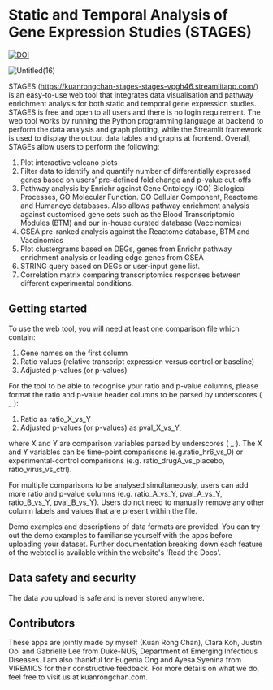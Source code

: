 # Static and Temporal Analysis of Gene Expression Studies (STAGES) 
[![DOI](https://zenodo.org/badge/426521541.svg)](https://zenodo.org/badge/latestdoi/426521541)

![Untitled(16)](https://user-images.githubusercontent.com/91276553/191908584-196eb3d5-612f-4262-98ed-0ba1deac838c.png)


STAGES (https://kuanrongchan-stages-stages-vpgh46.streamlitapp.com/) is an easy-to-use web tool that integrates data visualisation and pathway enrichment analysis for both static and temporal gene expression studies. STAGES is free and open to all users and there is no login requirement. The web tool works by running the Python programming language at backend to perform the data analysis and graph plotting, while the Streamlit framework is used to display the output data tables and graphs at frontend. Overall, STAGEs allow users to perform the following:

1. Plot interactive volcano plots
2. Filter data to identify and quantify number of differentially expressed genes based on users’ pre-defined fold change and p-value cut-offs
3. Pathway analysis by Enrichr against Gene Ontology (GO) Biological Processes, GO Molecular Function. GO Cellular Component, Reactome and Humancyc databases. Also allows pathway enrichment analysis against customised gene sets such as the Blood Transcriptomic Modules (BTM) and our in-house curated database (Vaccinomics)
4. GSEA pre-ranked analysis against the Reactome database, BTM and Vaccinomics
5. Plot clustergrams based on DEGs, genes from Enrichr pathway enrichment analysis or leading edge genes from GSEA
6. STRING query based on DEGs or user-input gene list.
7. Correlation matrix comparing transcriptomics responses between different experimental conditions.

## Getting started
To use the web tool, you will need at least one comparison file which contain:

1. Gene names on the first column
2. Ratio values (relative transcript expression versus control or baseline)
3. Adjusted p-values (or p-values)

For the tool to be able to recognise your ratio and p-value columns, please format the ratio and p-value header columns to be parsed by underscores ( _ ):

1. Ratio as ratio_X_vs_Y
2. Adjusted p-values (or p-values) as pval_X_vs_Y,

where X and Y are comparison variables parsed by underscores ( _ ). The X and Y variables can be time-point comparisons (e.g.ratio_hr6_vs_0) or experimental-control comparisons (e.g. ratio_drugA_vs_placebo, ratio_virus_vs_ctrl).
    
For multiple comparisons to be analysed simultaneously, users can add more ratio and p-value columns (e.g. ratio_A_vs_Y, pval_A_vs_Y, ratio_B_vs_Y, pval_B_vs_Y). Users do not need to manually remove any other column labels and values that are present within the file.

Demo examples and descriptions of data formats are provided. You can try out the demo examples to familiarise yourself with the apps before uploading your dataset. Further documentation breaking down each feature of the webtool is available within the website's 'Read the Docs'.

## Data safety and security
The data you upload is safe and is never stored anywhere.

## Contributors
These apps are jointly made by myself (Kuan Rong Chan), Clara Koh, Justin Ooi and Gabrielle Lee from Duke-NUS, Department of Emerging Infectious Diseases. I am also thankful for Eugenia Ong and Ayesa Syenina from VIREMICS for their constructive feedback. For more details on what we do, feel free to visit us at kuanrongchan.com.
